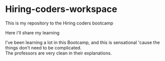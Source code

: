 # Hiring-coders-workspace
This is my repository to the Hiring coders bootcamp

Here i'll share my learning 

I've been learning a lot in this Bootcamp, and this is sensational 'cause the things don't need to be complicated. <br>
The professors are very clean in their explanations. 
